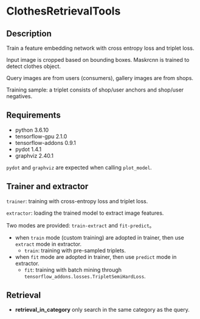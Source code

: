 # ClothesRetrievalTools

## Description

Train a feature embedding network with cross entropy loss and triplet loss.

Input image is cropped based on bounding boxes. Maskrcnn is trained to detect clothes object.

Query images are from users (consumers), gallery images are from shops.

Training sample: a triplet consists of shop/user anchors and shop/user negatives.

## Requirements

- python                    3.6.10
- tensorflow-gpu            2.1.0
- tensorflow-addons         0.9.1
- pydot                     1.4.1
- graphviz                  2.40.1

`pydot` and `graphviz` are expected when calling `plot_model`.

## Trainer and extractor

`trainer`: training with cross-entropy loss and triplet loss.

`extractor`: loading the trained model to extract image features.

Two modes are provided: `train-extract` and `fit-predict`。
- when `train` mode (custom training) are adopted in trainer, then use `extract` mode in extractor.
    - `train`: training with pre-sampled triplets.
- when `fit` mode are adopted in trainer, then use `predict` mode in extractor.
    - `fit`: training with batch mining through `tensorflow_addons.losses.TripletSemiHardLoss`.



## Retrieval

- **retrieval_in_category** only search in the same category as the query.